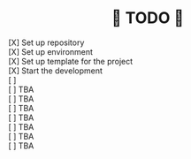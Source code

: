 #  <h1 align="center" >🧐 TODO 🧐</h1> 

[X] Set up repository
<br>
[X] Set up environment 
<br>
[X] Set up template for the project
<br>
[X] Start the development
<br>
[ ] 
<br>
[ ] TBA
<br>
[ ] TBA
<br>
[ ] TBA
<br>
[ ] TBA
<br>
[ ] TBA
<br>
[ ] TBA
<br>
[ ] TBA
<br>
